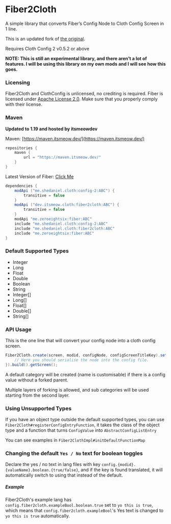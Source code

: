 # Fiber2Cloth

A simple library that converts Fiber’s Config Node to Cloth Config Screen in 1 line.

This is an updated fork of [the original](https://github.com/shedaniel/FiberToCloth).

Requires Cloth Config 2 v0.5.2 or above

**NOTE: This is still an experimental library, and there aren’t a lot of features. I will be using this library on my own mods and I will see how this goes.**

### Licensing

Fiber2Cloth and ClothConfig is unlicensed, no crediting is required.
Fiber is licensed under [Apache License 2.0](https://github.com/DaemonicLabs/fiber/blob/master/LICENSE). Make sure that you properly comply with their license.

### Maven

**Updated to 1.19 and hosted by itsmeowdev**

Maven: [https://maven.itsmeow.dev/](https://maven.itsmeow.dev/)

```groovy
repositories {
    maven {
        url = "https://maven.itsmeow.dev/"
    }
}
```

Latest Version of Fiber: [Click Me](https://maven.fabricmc.net/me/zeroeightsix/fiber/maven-metadata.xml)

```groovy
dependencies {
    modApi ("me.shedaniel.cloth:config-2:ABC") {
    	transitive = false
    }
    modApi ("dev.itsmeow.cloth:fiber2cloth:ABC") {
        transitive = false
    }
    modApi "me.zeroeightsix:fiber:ABC"
    include "me.shedaniel.cloth:config-2:ABC"
    include "me.shedaniel.cloth:fiber2cloth:ABC"
    include "me.zeroeightsix:fiber:ABC"
}
```

### Default Supported Types

- Integer
- Long
- Float
- Double
- Boolean
- String
- Integer[]
- Long[]
- Float[]
- Double[]
- String[]

### API Usage

This is the one line that will convert your config node into a cloth config screen.

```java
Fiber2Cloth.create(screen, modid, configNode, configScreenTitleKey).setSaveRunnable(() -> {
    // Here you should serialise the node into the config file.
}).build().getScreen();
```

A default category will be created (name is customisable) if there is a config value without a forked parent.

Multiple layers of forking is allowed, and sub categories will be used starting from the second layer.

### Using Unsupported Types

If you have an object type outside the default supported types, you can use `Fiber2Cloth#registerConfigEntryFunction`, it takes the class of the object type and a function that turns `ConfigValue` into `AbstractConfigListEntry`

You can see examples in `Fiber2ClothImpl#initDefaultFunctionMap`

### Changing the default `Yes / No` text for boolean toggles

Declare the yes / no text in lang files with key `config.{modid}.{valueName}.boolean.{true/false}`, and if the key is found translated, it will automatically switch to using that instead of the default.

##### Example

Fiber2Cloth's example lang has `config.fiber2cloth.exampleBool.boolean.true` set to `yo this is true`, which means that `config.fiber2cloth.exampleBool`'s Yes text is changed to `yo this is true` automatically.
